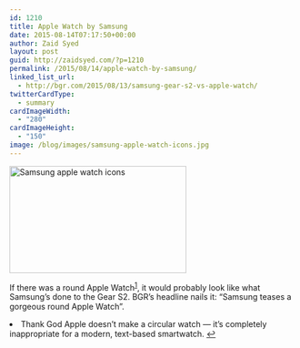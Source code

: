 ```yaml
---
id: 1210
title: Apple Watch by Samsung
date: 2015-08-14T07:17:50+00:00
author: Zaid Syed
layout: post
guid: http://zaidsyed.com/?p=1210
permalink: /2015/08/14/apple-watch-by-samsung/
linked_list_url:
  - http://bgr.com/2015/08/13/samsung-gear-s2-vs-apple-watch/
twitterCardType:
  - summary
cardImageWidth:
  - "280"
cardImageHeight:
  - "150"
image: /blog/images/samsung-apple-watch-icons.jpg
---
```

<img src="http://zaidsyed.com/images/samsung-apple-watch-icons.jpg" alt="Samsung apple watch icons" title="samsung-apple-watch-icons.jpg" border="0" width="311" height="188" />
  
If there was a round Apple Watch<sup id="fnref-1210-1"><a href="#fn-1210-1" rel="footnote">1</a></sup>, it would probably look like what Samsung&#8217;s done to the Gear S2. BGR&#8217;s headline nails it: &#8220;Samsung teases a gorgeous round Apple Watch&#8221;.

<li id="fn-1210-1">
  Thank God Apple doesn&#8217;t make a circular watch — it&#8217;s completely inappropriate for a modern, text-based smartwatch.&#160;<a href="#fnref-1210-1" rev="footnote">&#8617;</a> </fn></footnotes>